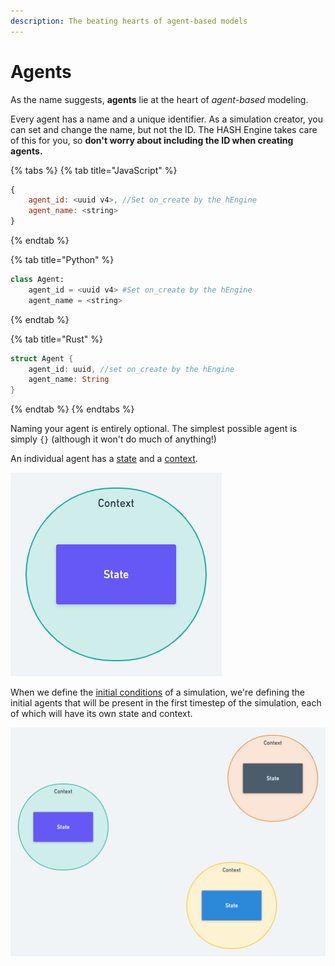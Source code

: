 ```yaml
---
description: The beating hearts of agent-based models
---
```


# Agents

As the name suggests, **agents** lie at the heart of _agent_-_based_ modeling.

Every agent has a name and a unique identifier. As a simulation creator, you can set and change the name, but not the ID. The HASH Engine takes care of this for you, so **don't worry about including the ID when creating agents.**

{% tabs %}
{% tab title="JavaScript" %}
```javascript
{
    agent_id: <uuid v4>, //Set on_create by the hEngine
    agent_name: <string>
}
```
{% endtab %}

{% tab title="Python" %}
```python
class Agent:
    agent_id = <uuid v4> #Set on_create by the hEngine
    agent_name = <string>
```
{% endtab %}

{% tab title="Rust" %}
```rust
struct Agent {
    agent_id: uuid, //set on_create by the hEngine
    agent_name: String
}
```
{% endtab %}
{% endtabs %}

Naming your agent is entirely optional. The simplest possible agent is simply `{}` \(although it won't do much of anything!\)

An individual agent has a [state](state.md) and a [context](context.md).

![An Agent](../.gitbook/assets/image%20%2814%29.png)

When we define the [initial conditions](initial-state.md) of a simulation, we're defining the initial agents that will be present in the first timestep of the simulation, each of which will have its own state and context.

![Three agents, ready to simulate.](../.gitbook/assets/image%20%2813%29.png)

